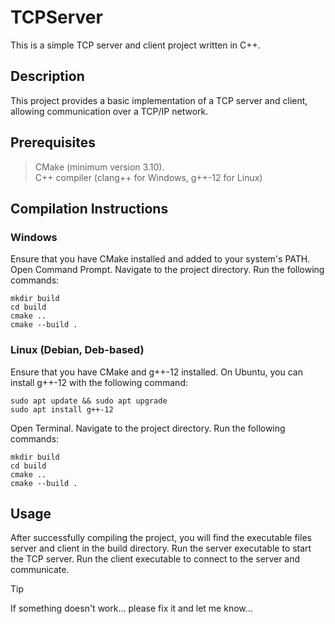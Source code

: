 # TCPServer
This is a simple TCP server and client project written in C++.
## Description
This project provides a basic implementation of a TCP server and client, allowing communication over a TCP/IP network.
## Prerequisites
> CMake (minimum version 3.10).  
> C++ compiler (clang++ for Windows, g++-12 for Linux)
## Compilation Instructions
### Windows
Ensure that you have CMake installed and added to your system's PATH.
Open Command Prompt.
Navigate to the project directory.
Run the following commands:

    mkdir build
    cd build
    cmake ..
    cmake --build .

### Linux (Debian, Deb-based)
Ensure that you have CMake and g++-12 installed.
On Ubuntu, you can install g++-12 with the following command:

    sudo apt update && sudo apt upgrade
    sudo apt install g++-12

Open Terminal.
Navigate to the project directory.
Run the following commands:

    mkdir build
    cd build
    cmake ..
    cmake --build .

## Usage

After successfully compiling the project, you will find the executable files server and client in the build directory.
Run the server executable to start the TCP server.
Run the client executable to connect to the server and communicate.
> [!TIP]
> If something doesn't work... please fix it and let me know...
